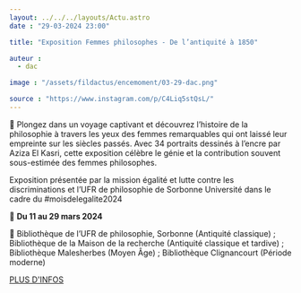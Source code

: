 ```yaml
---
layout: ../../../layouts/Actu.astro
date : "29-03-2024 23:00"

title: "Exposition Femmes philosophes - De l’antiquité à 1850"

auteur :
  - dac

image : "/assets/fildactus/encemoment/03-29-dac.png"

source : "https://www.instagram.com/p/C4Liq5stQsL/"
---
```


📝 Plongez dans un voyage captivant et découvrez l’histoire de la philosophie à travers les yeux des femmes remarquables qui ont laissé leur empreinte sur les siècles passés. Avec 34 portraits dessinés à l’encre par Aziza El Kasri, cette exposition célèbre le génie et la contribution souvent sous-estimée des femmes philosophes.

Exposition présentée par la mission égalité et lutte contre les discriminations et l’UFR de philosophie de Sorbonne Université dans le cadre du #moisdelegalite2024

📅 __Du 11 au 29 mars 2024__

📍 Bibliothèque de l’UFR de philosophie, Sorbonne (Antiquité classique) ; Bibliothèque de la Maison de la recherche (Antiquité classique et tardive) ; Bibliothèque Malesherbes (Moyen Âge) ; Bibliothèque Clignancourt (Période moderne)

[PLUS D'INFOS](https://lettres.sorbonne-universite.fr/evenements/femmes-philosophes-de-lantiquite-1850)
